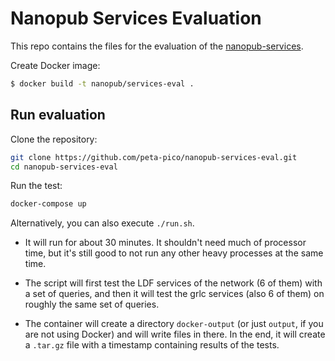 Nanopub Services Evaluation
===========================

This repo contains the files for the evaluation of the [nanopub-services](https://github.com/peta-pico/nanopub-services).

Create Docker image:

```bash
$ docker build -t nanopub/services-eval .
```

## Run evaluation

Clone the repository:

```bash
git clone https://github.com/peta-pico/nanopub-services-eval.git
cd nanopub-services-eval
```

Run the test:

```bash
docker-compose up
```

Alternatively, you can also execute `./run.sh`.

* It will run for about 30 minutes. It shouldn't need much of processor time, but it's still good to not run any other heavy processes at the same time.

* The script will first test the LDF services of the network (6 of them)  with a set of queries, and then it will test the grlc services (also 6  of them) on roughly the same set of queries.

* The container will create a directory `docker-output` (or just `output`, if you are not using Docker) and will write files in there. In the end, it will create a `.tar.gz` file with a timestamp containing results of the tests.
